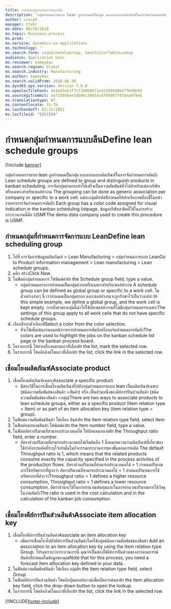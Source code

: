 ```yaml
---
title: กำหนดกลุ่มกำหนดการแบบลีน
description: 'กลุ่มกำหนดการแบบ lean ถูกกำหนดเป็นกลุ่ม และแยกแยะผลิตภัณฑ์ในการจัดกำหนดการคัมบัง '
author: cvocph
manager: tfehr
ms.date: 08/29/2018
ms.topic: business-process
ms.prod: ''
ms.service: dynamics-ax-applications
ms.technology: ''
ms.search.form: LeanScheduleGroup, GanttColorTableLookup
audience: Application User
ms.reviewer: kamaybac
ms.search.region: Global
ms.search.industry: Manufacturing
ms.author: kamaybac
ms.search.validFrom: 2016-06-30
ms.dyn365.ops.version: Version 7.0.0
ms.openlocfilehash: 4e4ad3eb1f7c73d0b6671e2d1698d0647f6dbb93
ms.sourcegitcommit: eaf330dbee1db96c20d5ac479f007747bea079eb
ms.translationtype: HT
ms.contentlocale: th-TH
ms.lasthandoff: 02/15/2021
ms.locfileid: "5257254"
---
```

# <a name="define-lean-schedule-groups"></a><span data-ttu-id="d1088-103">กำหนดกลุ่มกำหนดการแบบลีน</span><span class="sxs-lookup"><span data-stu-id="d1088-103">Define lean schedule groups</span></span>

[!include [banner](../../includes/banner.md)]

<span data-ttu-id="d1088-104">กลุ่มกำหนดการแบบ lean ถูกกำหนดเป็นกลุ่ม และแยกแยะผลิตภัณฑ์ในการจัดกำหนดการคัมบัง </span><span class="sxs-lookup"><span data-stu-id="d1088-104">Lean schedule groups are defined to group and distinguish products in kanban scheduling.</span></span> <span data-ttu-id="d1088-105">การจัดกลุ่มสามารถทำให้เสร็จเป็นความสัมพันธ์ทั่วไปสำหรับแต่ละบริษัท หรือเฉพาะสำหรับเซลล์ทำงาน </span><span class="sxs-lookup"><span data-stu-id="d1088-105">The grouping can be done as generic association per company or specific to a work cell.</span></span> <span data-ttu-id="d1088-106">แต่ละกลุ่มมีรหัสสีกำหนดให้สำหรับภาพที่บ่งชี้ในหน้ารายการการจัดกำหนดการคัมบัง </span><span class="sxs-lookup"><span data-stu-id="d1088-106">Each group has a color code assigned for visual indication in the kanban scheduling listpage.</span></span> <span data-ttu-id="d1088-107">ข้อมูลบริษัทสาธิตที่ใช้ในการสร้างกระบวนงานนี้คือ USMF</span><span class="sxs-lookup"><span data-stu-id="d1088-107">The demo data company used to create this procedure is USMF.</span></span>


## <a name="define-lean-scheduling-group"></a><span data-ttu-id="d1088-108">กำหนดกลุ่มที่กำหนดการจัดการแบบ Lean</span><span class="sxs-lookup"><span data-stu-id="d1088-108">Define lean scheduling group</span></span>
1. <span data-ttu-id="d1088-109">ไปที่ การจัดการข้อมูลผลิตภัณฑ์ > Lean Manufacturing > กลุ่มกำหนดการแบบ Lean</span><span class="sxs-lookup"><span data-stu-id="d1088-109">Go to Product information management > Lean manufacturing > Lean schedule groups.</span></span>
2. <span data-ttu-id="d1088-110">คลิก สร้าง</span><span class="sxs-lookup"><span data-stu-id="d1088-110">Click New.</span></span>
3. <span data-ttu-id="d1088-111">ในฟิลด์กลุ่มกำหนดการ ให้พิมพ์ค่า</span><span class="sxs-lookup"><span data-stu-id="d1088-111">In the Schedule group field, type a value.</span></span>
    * <span data-ttu-id="d1088-112">กลุ่มกำหนดการอาจกำหนดเป็นกลุ่มสากลหรือเฉพาะสำหรับเซลล์ทำงาน </span><span class="sxs-lookup"><span data-stu-id="d1088-112">A schedule group can be defined as global group or specific to a work cell.</span></span> <span data-ttu-id="d1088-113">ในตัวอย่างง่ายๆ นี้ เรากำหนดเป็นกลุ่มสากล และเซลล์ทำงานจะถูกรักษาไว้เป็นว่างเปล่า </span><span class="sxs-lookup"><span data-stu-id="d1088-113">In this simple example, we define a global group, and the work cell is kept empty.</span></span> <span data-ttu-id="d1088-114">การตั้งค่าของกลุ่มนี้นำไปใช้กับเซลล์ทำงานที่ไม่มีกลุ่มกำหนดการเฉพาะ</span><span class="sxs-lookup"><span data-stu-id="d1088-114">The settings of this group apply to all work cells that do not have specific schedule groups.</span></span>  
4. <span data-ttu-id="d1088-115">เลือกสีจากตัวเลือกสี</span><span class="sxs-lookup"><span data-stu-id="d1088-115">Select a color from the color selection.</span></span>
    * <span data-ttu-id="d1088-116">สีจะใช้เพื่อเน้นงานบนหน้ารายการกำหนดการคัมบังหรือบอร์ดกำหนดการคัมบัง</span><span class="sxs-lookup"><span data-stu-id="d1088-116">The colors are used to highlight the jobs on the kanban schedule list page or the kanban process board.</span></span>  
5. <span data-ttu-id="d1088-117">ในรายการนี้ ให้ทำเครื่องหมายแถวที่เลือก</span><span class="sxs-lookup"><span data-stu-id="d1088-117">In the list, mark the selected row.</span></span>
6. <span data-ttu-id="d1088-118">ในรายการนี้ ให้คลิกลิงค์ในแถวที่เลือก</span><span class="sxs-lookup"><span data-stu-id="d1088-118">In the list, click the link in the selected row.</span></span>

## <a name="associate-product"></a><span data-ttu-id="d1088-119">เชื่อมโยงผลิตภัณฑ์</span><span class="sxs-lookup"><span data-stu-id="d1088-119">Associate product</span></span>
1. <span data-ttu-id="d1088-120">เชื่อมโยงผลิตภัณฑ์เฉพาะ</span><span class="sxs-lookup"><span data-stu-id="d1088-120">Associate a specific product</span></span>
    * <span data-ttu-id="d1088-121">มีสองวิธีในการเชื่อมโยงผลิตภัณฑ์ไปยังกลุ่มกำหนดการแบบ lean เป็นผลิตภัณฑ์เฉพาะ (ชนิดความสัมพันธ์ของสินค้า =สินค้า) หรือ เป็นส่วนหนึ่งของคีย์การปันส่วนสินค้า (ชนิดความสัมพันธ์ของสินค้า =กลุ่ม)</span><span class="sxs-lookup"><span data-stu-id="d1088-121">There are two ways to associate products to lean schedule groups, either as a specific product (Item relation type = Item) or as part of an item allocation key (item relation type = group).</span></span>    
2. <span data-ttu-id="d1088-122">ในฟิลด์ความสัมพันธ์สินค้า ให้เลือก สินค้า</span><span class="sxs-lookup"><span data-stu-id="d1088-122">In the Item relation type field, select Item</span></span>
3. <span data-ttu-id="d1088-123">ในฟิลด์หมายเลขสินค้า ให้พิมพ์ค่า</span><span class="sxs-lookup"><span data-stu-id="d1088-123">In the Item number field, type a value.</span></span>
4. <span data-ttu-id="d1088-124">ในฟิลด์อัตราปริมาณที่สามารถประมวลผลได้ ให้ป้อนหมายเลข</span><span class="sxs-lookup"><span data-stu-id="d1088-124">In the Throughput ratio field, enter a number.</span></span>
    * <span data-ttu-id="d1088-125">อัตราส่วนปริมาณที่สามารถประมวลผลได้เริ่มต้นคือ 1 ซึ่งหมายความว่าผลิตภัณฑ์ที่เกี่ยวข้องใช้กำลังการผลิตที่ระบุไว้เท่านั้นในกิจกรรมกระบวนการของขั้นตอนการผลิต </span><span class="sxs-lookup"><span data-stu-id="d1088-125">The default Throughput ratio is 1, which means that the related products consume exactly the capacity specified in the process activites of the production flows.</span></span> <span data-ttu-id="d1088-126">อัตราส่วนปริมาณที่สามารถประมวลผลได้ > 1 กำหนดปริมาณการใช้ทรัพยากรที่สูงกว่า อัตราปริมาณที่สามารถประมวลผลได้ < 1 กำหนดปริมาณการใช้ทรัพยากรที่ต่ำกว่า</span><span class="sxs-lookup"><span data-stu-id="d1088-126">Throughput ratio > 1 defines a higher resource consumption, Throughput ratio < 1 defines a lower resource consumption.</span></span> <span data-ttu-id="d1088-127">อัตราส่วนจะใช้ในการคำนวณต้นทุนและในการคำนวณปริมาณการใช้วัสดุในงานคัมบัง</span><span class="sxs-lookup"><span data-stu-id="d1088-127">The ratio is used in the cost calculation and in the calculation of the kanban job consumption.</span></span>  

## <a name="associate-item-allocation-key"></a><span data-ttu-id="d1088-128">เชื่อมโยงคีย์การปันส่วนสินค้า</span><span class="sxs-lookup"><span data-stu-id="d1088-128">Associate item allocation key</span></span>
1. <span data-ttu-id="d1088-129">เชื่อมโยงคีย์การปันส่วนสินค้า</span><span class="sxs-lookup"><span data-stu-id="d1088-129">Associate an item allocation key</span></span>
    * <span data-ttu-id="d1088-130">เพิ่มการเชื่อมโยงไปยังคีย์การปันส่วนสินค้าโดยใช้กลุ่มชนิดความสัมพันธ์ของสินค้า </span><span class="sxs-lookup"><span data-stu-id="d1088-130">Add an association to an item allocation key by using the Item relation type Group.</span></span>   <span data-ttu-id="d1088-131">โปรดทราบว่ากระบวนการนี้ คุณจำเป็นต้องใช้คีย์การปันส่วนของการคาดการณ์สินค้าที่กำหนดในข้อมูลของคุณ</span><span class="sxs-lookup"><span data-stu-id="d1088-131">Note that for this process, you need a forecast item alllocation key defined in your data.</span></span>  
2. <span data-ttu-id="d1088-132">ในฟิลด์ความสัมพัทธ์สินค้า ให้เลือก กลุ่ม</span><span class="sxs-lookup"><span data-stu-id="d1088-132">In the Item relation type field, select Group</span></span>
3. <span data-ttu-id="d1088-133">ในฟิลด์คีย์การปันส่วนสินค้า ให้คลิกปุ่มดรอปดาวน์เพื่อเปิดการค้นหา</span><span class="sxs-lookup"><span data-stu-id="d1088-133">In the Item allocation key field, click the drop-down button to open the lookup.</span></span>
4. <span data-ttu-id="d1088-134">ในรายการนี้ ให้คลิกลิงค์ในแถวที่เลือก</span><span class="sxs-lookup"><span data-stu-id="d1088-134">In the list, click the link in the selected row.</span></span>



[!INCLUDE[footer-include](../../../includes/footer-banner.md)]